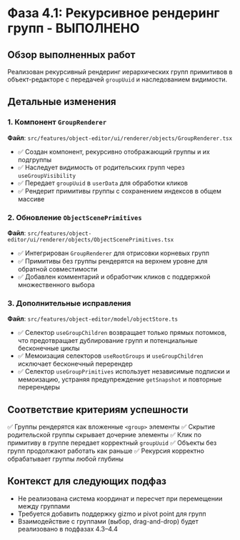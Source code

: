# Фаза 4.1: Рекурсивное рендеринг групп - ВЫПОЛНЕНО

## Обзор выполненных работ

Реализован рекурсивный рендеринг иерархических групп примитивов в объект-редакторе с передачей `groupUuid` и наследованием видимости.

## Детальные изменения

### 1. Компонент `GroupRenderer`
**Файл**: `src/features/object-editor/ui/renderer/objects/GroupRenderer.tsx`
- ✅ Создан компонент, рекурсивно отображающий группы и их подгруппы
- ✅ Наследует видимость от родительских групп через `useGroupVisibility`
- ✅ Передает `groupUuid` в `userData` для обработки кликов
- ✅ Рендерит примитивы группы с сохранением индексов в общем массиве

### 2. Обновление `ObjectScenePrimitives`
**Файл**: `src/features/object-editor/ui/renderer/objects/ObjectScenePrimitives.tsx`
- ✅ Интегрирован `GroupRenderer` для отрисовки корневых групп
- ✅ Примитивы без группы рендерятся на верхнем уровне для обратной совместимости
- ✅ Добавлен комментарий и обработчик кликов с поддержкой множественного выбора

### 3. Дополнительные исправления
**Файл**: `src/features/object-editor/model/objectStore.ts`
- ✅ Селектор `useGroupChildren` возвращает только прямых потомков, что предотвращает дублирование групп и потенциальные бесконечные циклы
- ✅ Мемоизация селекторов `useRootGroups` и `useGroupChildren` исключает бесконечный перерендер
- ✅ Селектор `useGroupPrimitives` использует независимые подписки и мемоизацию, устраняя предупреждение `getSnapshot` и повторные перерендеры

## Соответствие критериям успешности

✅ Группы рендерятся как вложенные `<group>` элементы
✅ Скрытие родительской группы скрывает дочерние элементы
✅ Клик по примитиву в группе передает корректный `groupUuid`
✅ Объекты без групп продолжают работать как раньше
✅ Рекурсия корректно обрабатывает группы любой глубины

## Контекст для следующих подфаз

- Не реализована система координат и пересчет при перемещении между группами
- Требуется добавить поддержку gizmo и pivot point для групп
- Взаимодействие с группами (выбор, drag-and-drop) будет реализовано в подфазах 4.3–4.4

